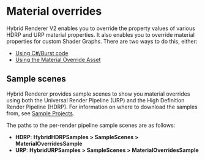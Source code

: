 # Material overrides

Hybrid Renderer V2 enables you to override the property values of various HDRP and URP material properties. It also enables you to override material properties for custom Shader Graphs. There are two ways to do this, either:

- [Using C#/Burst code](material-overrides-code.md)
- [Using the Material Override Asset](material-overrides-asset.md)

## Sample scenes

Hybrid Renderer provides sample scenes to show you material overrides using both the Universal Render Pipeline (URP) and the High Definition Render Pipeline (HDRP). For information on where to download the samples from, see [Sample Projects](sample-projects.md).

The paths to the per-render pipeline sample scenes are as follows:

- **HDRP**: **HybridHDRPSamples > SampleScenes > MaterialOverridesSample**
- **URP**: **HybridURPSamples > SampleScenes > MaterialOverridesSample**